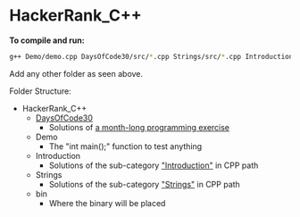 # HackerRank_C++

**To compile and run:**

```sh
g++ Demo/demo.cpp DaysOfCode30/src/*.cpp Strings/src/*.cpp Introduction/src/*.cpp -o bin/demo && ./bin/demo
```

Add any other folder as seen above.

Folder Structure:  

- HackerRank_C++
  - [DaysOfCode30](https://github.com/hrkucuk/cpp_personal_guide/tree/master/tutorials/HackerRank/DaysOfCode30)
    - Solutions of [a month-long programming exercise](https://www.hackerrank.com/domains/tutorials/30-days-of-code)
  - Demo
    - The "int main();" function to test anything
  - Introduction
    - Solutions of the sub-category ["Introduction"](https://www.hackerrank.com/domains/cpp?badge_type=cpp&filters%5Bsubdomains%5D%5B%5D=cpp-introduction) in CPP path
  - Strings
    - Solutions of the sub-category ["Strings"](https://www.hackerrank.com/domains/cpp?badge_type=cpp&filters%5Bsubdomains%5D%5B%5D=cpp-strings) in CPP path
  - bin
    - Where the binary will be placed
